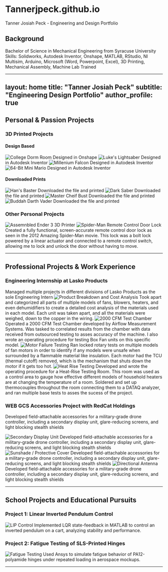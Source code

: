 # Tannerjpeck.github.io
Tanner Josiah Peck - Engineering and Design Portfolio

## Background 
Bachelor of Science in Mechanical Engineering from Syracuse University
Skills: Solidworks, Autodesk Inventor, Onshape, MATLAB, RStudio, NI Multisim, Arduino, Microsoft (Word, Powerpoint, Excel), 
3D Printing, Mechanical Assembly, Machine Lab Trained

---
layout: home
title: "Tanner Josiah Peck"
subtitle: "Engineering Design Portfolio"
author_profile: true
---

## Personal & Passion Projects

### 3D Printed Projects
#### Design Based 
![College Dorm Room](/images/room.jpg)
Designed in Onshape
![Luke's Lightsaber](/images/luke-lightsaber.jpg)
Designed in Autodesk Inventor 
![Millenium Falcon](/images/falcon.jpg)
Designed in Autodesk Inventor 
![64-Bit Mini Mario](/images/mario.jpg)
Designed in Autodesk Inventor 

#### Downloaded Prints
![Han's Baster](/images/blaster.jpg)
Downloaded the file and printed 
![Dark Saber](/images/dark-saber.jpg)
Downloaded the file and printed 
![Master Cheif Bust](/images/mc-bust.jpg)
Downloaded the file and printed 
![Buddah Darth Vader](/images/darth-vader.jpg)
Downloaded the file and printed 

### Other Personal Projects
![Assemnbled Ender 3 3D Printer](/images/door-lock.jpg)
![Spider-Man Remote Control Door Lock](/images/door-lock.jpg)
Created a fully functional, screen-accurate remote control door lock as seen in the 2012 Amazing Spider-Man movie. This lock was a bolt lock powered by a linear actuator and connected to a remote control switch, allowing me to lock and unlock the door without having to move. 

---

## Professional Projects & Work Experience 

### Engineering Internship at Lasko Products
Managed multiple projects in different divisions of Lasko Products as the sole Engineering Intern
![Product Breakdown and Cost Analysis](/images/door-lock.jpg)
Took apart and categorized all parts of multiple models of fans, blowers, heaters, and even dehumidifiers to create a detailed cost analysis of the materials used in each model. Each unit was taken apart, and all the materials were weighed, down to the copper in the wiring. 
![2000 CFM Test Chamber](/images/door-lock.jpg)
Operated a 2000 CFM Test Chamber developed by Airflow Measurement Systems. Was tasked to correlated results from the chamber with data received from outsourced testing to asses accuracy of the machine. I also wrote an operating procedure for testing Box Fan units on this specific model.
![Motor Failure Testing](/images/door-lock.jpg)
Ran locked rotary tests on multiple models of fan motors in order to identify if any models were unsafe when surrounded by a flammable material like insulation. Each motor had the TCU (thermal cutoff) removed, which is the mechanism that shuts down the motor if it gets too hot. 
![Heat Rise Testing](/images/door-lock.jpg)
Developed and wrote the operating procedure for a Heat-Rise Testing Room. This room was used as a control area to gauge how effective different models of household heaters are at changing the temperature of a room. Soldered and set up thermocouples throughout the room connecting them to a DATAQ analyzer, and ran multiple base tests to asses the sucess of the project.


### WEB GCS Accessories Project with RedCat Holdings 
Developed field-attachable accessories for a military-grade drone controller, including a secondary display unit, glare-reducing screens, and light blocking stealth shields

![Secondary Display Unit](/images/teal2-accessories.jpg)
Developed field-attachable accessories for a military-grade drone controller, including a secondary display unit, glare-reducing screens, and light blocking stealth shields
![Sunshade / Protective Cover](/images/teal2-accessories.jpg)
Developed field-attachable accessories for a military-grade drone controller, including a secondary display unit, glare-reducing screens, and light blocking stealth shields
![Directional Antenna](/images/teal2-accessories.jpg)
Developed field-attachable accessories for a military-grade drone controller, including a secondary display unit, glare-reducing screens, and light blocking stealth shields

---

## School Projects and Educational Pursuits 

### Project 1: Linear Inverted Pendulum Control
![LIP Control](/images/lip.jpg)
Implemented LQR state-feedback in MATLAB to control an inverted pendulum on a cart, analyzing stability and performance.

### Project 2: Fatigue Testing of SLS-Printed Hinges
![Fatigue Testing](/images/fatigue.jpg)
Used Ansys to simulate fatigue behavior of PA12-polyamide hinges under repeated loading in aerospace mockups.

---
